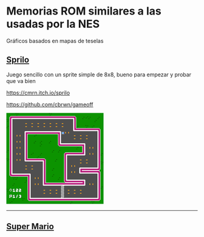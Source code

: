 # Memorias ROM similares a las usadas por la NES

Gráficos basados en mapas de teselas

## [Sprilo](sprilo)

Juego sencillo con un sprite simple de 8x8, bueno para empezar y probar que va bien

https://cmrn.itch.io/sprilo

https://github.com/cbrwn/gameoff

![Pantalla que se quiere mostrar](sprilo/sprilo_screen_00.png)

---

## [Super Mario](smario)

